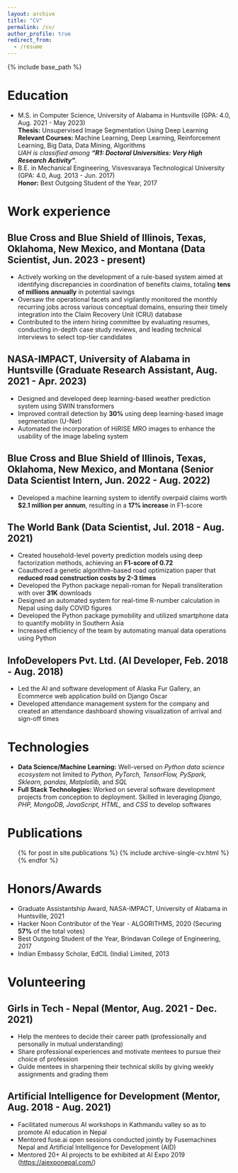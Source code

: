```yaml
---
layout: archive
title: "CV"
permalink: /cv/
author_profile: true
redirect_from:
  - /resume
---
```


{% include base_path %}

Education
======

* M.S. in Computer Science, University of Alabama in Huntsville (GPA: 4.0, Aug. 2021 - May 2023)<br>
  **Thesis:** Unsupervised Image Segmentation Using Deep Learning<br>
  **Relevant Courses:** Machine Learning, Deep Learning, Reinforcement Learning, Big Data, Data Mining, Algorithms<br>
  _UAH is classified among **“R1: Doctoral Universities: Very High Research Activity”**._
* B.E. in Mechanical Engineering, Visvesvaraya Technological University (GPA: 4.0, Aug. 2013 - Jun. 2017)<br>
  **Honor:** Best Outgoing Student of the Year, 2017


Work experience
======

## Blue Cross and Blue Shield of Illinois, Texas, Oklahoma, New Mexico, and Montana (Data Scientist, Jun. 2023 - present) 

* Actively working on the development of a rule-based system aimed at identifying discrepancies in coordination of benefits claims, totaling **tens of millions annually** in potential savings
* Oversaw the operational facets and vigilantly monitored the monthly recurring jobs across various conceptual domains, ensuring their timely integration into the Claim Recovery Unit (CRU) database
* Contributed to the intern hiring committee by evaluating resumes, conducting in-depth case study reviews, and leading technical interviews to select top-tier candidates

## NASA-IMPACT, University of Alabama in Huntsville (Graduate Research Assistant, Aug. 2021 - Apr. 2023) 

* Designed and developed deep learning-based weather prediction system using SWIN transformers
* Improved contrail detection by **30%** using deep learning-based image segmentation (U-Net)
* Automated the incorporation of HiRISE MRO images to enhance the usability of the image labeling system

## Blue Cross and Blue Shield of Illinois, Texas, Oklahoma, New Mexico, and Montana (Senior Data Scientist Intern, Jun. 2022 - Aug. 2022)

* Developed a machine learning system to identify overpaid claims worth **$2.1 million per annum**, resulting in a **17% increase** in F1-score

## The World Bank (Data Scientist, Jul. 2018 - Aug. 2021)

* Created household-level poverty prediction models using deep factorization methods, achieving an **F1-score of 0.72**
* Coauthored a genetic algorithm-based road optimization paper that **reduced road construction costs by 2-3 times**
* Developed the Python package nepali-roman for Nepali transliteration with over **31K** downloads
* Designed an automated system for real-time R-number calculation in Nepal using daily COVID figures
* Developed the Python package pymobility and utilized smartphone data to quantify mobility in Southern Asia
* Increased efficiency of the team by automating manual data operations using Python

## InfoDevelopers Pvt. Ltd. (AI Developer, Feb. 2018 - Aug. 2018)

* Led the AI and software development of Alaska Fur Gallery, an Ecommerce web application build on Django Oscar
* Developed attendance management system for the company and created an attendance dashboard showing visualization of arrival and sign-off times


Technologies
======
* **Data Science/Machine Learning:** Well-versed on _Python data science ecosystem_ not limited to _Python, PyTorch, TensorFlow, PySpark, Sklearn, pandas, Matplotlib,_ and _SQL_
* **Full Stack Technologies:** Worked on several software development projects from conception to deployment. Skilled in leveraging _Django, PHP, MongoDB, JavaScript, HTML,_ and _CSS_ to develop softwares

Publications
======
  <ul>{% for post in site.publications %}
    {% include archive-single-cv.html %}
  {% endfor %}</ul>
  
<!-- Talks
======
  <ul>{% for post in site.talks %}
    {% include archive-single-talk-cv.html %}
  {% endfor %}</ul>
  
Teaching
======
  <ul>{% for post in site.teaching %}
    {% include archive-single-cv.html %}
  {% endfor %}</ul> -->
  
Honors/Awards
======
* Graduate Assistantship Award, NASA-IMPACT, University of Alabama in Huntsville, 2021
* Hacker Noon Contributor of the Year - ALGORITHMS, 2020 (Securing **57%** of the total votes)
* Best Outgoing Student of the Year, Brindavan College of Engineering, 2017
* Indian Embassy Scholar, EdCIL (India) Limited, 2013


Volunteering
======

## Girls in Tech - Nepal (Mentor, Aug. 2021 - Dec. 2021) 

* Help the mentees to decide their career path (professionally and personally in mutual understanding)
* Share professional experiences and motivate mentees to pursue their choice of profession
* Guide mentees in sharpening their technical skills by giving weekly assignments and grading them

## Artificial Intelligence for Development (Mentor, Aug. 2018 - Aug. 2021) 

* Facilitated numerous AI workshops in Kathmandu valley so as to promote AI education in Nepal
* Mentored fuse.ai open sessions conducted jointly by Fusemachines Nepal and Artificial Intelligence for Development (AID)
* Mentored 20+ AI projects to be exhibited at AI Expo 2019 (https://aiexponepal.com/)


<!-- Service and leadership
======
* Currently signed in to 43 different slack teams -->
